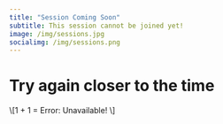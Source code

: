 ```yaml
---
title: "Session Coming Soon"
subtitle: This session cannot be joined yet!
image: /img/sessions.jpg
socialimg: /img/sessions.png
---
```


# Try again closer to the time

\\[1 + 1 = Error: Unavailable! \\]
